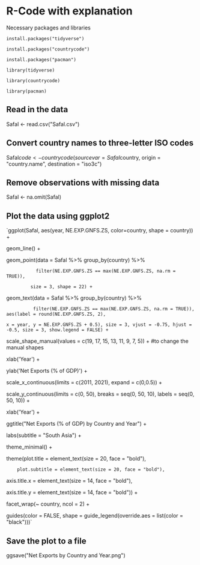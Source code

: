 # R-Code with explanation

Necessary packages and libraries

`install.packages("tidyverse")`

`install.packages("countrycode")`

`install.packages("pacman")`

`library(tidyverse)`

`library(countrycode)`

`library(pacman)`



## Read in the data
Safal <- read.csv("Safal.csv")

## Convert country names to three-letter ISO codes
Safal$code <- countrycode(sourcevar = Safal$country, origin = "country.name", destination = "iso3c")

## Remove observations with missing data
Safal <- na.omit(Safal)

## Plot the data using ggplot2
`ggplot(Safal, aes(year, NE.EXP.GNFS.ZS, color=country, shape = country)) +

  geom_line() +
  
  geom_point(data = Safal %>% group_by(country) %>% 
  
               filter(NE.EXP.GNFS.ZS == max(NE.EXP.GNFS.ZS, na.rm = TRUE)),
               
             size = 3, shape = 22) +
             
  geom_text(data = Safal %>% group_by(country) %>% 
  
              filter(NE.EXP.GNFS.ZS == max(NE.EXP.GNFS.ZS, na.rm = TRUE)), aes(label = round(NE.EXP.GNFS.ZS, 2),
              
    x = year, y = NE.EXP.GNFS.ZS + 0.5), size = 3, vjust = -0.75, hjust = -0.5, size = 3, show.legend = FALSE) +
    
  scale_shape_manual(values = c(19, 17, 15, 13, 11, 9, 7, 5)) + #to change the manual shapes
  
  xlab('Year') + 
  
  ylab('Net Exports (% of GDP)') +
  
  scale_x_continuous(limits = c(2011, 2021), expand = c(0,0.5)) +
  
  scale_y_continuous(limits = c(0, 50), breaks = seq(0, 50, 10), labels = seq(0, 50, 10)) +
  
  xlab('Year') + 
  
  ggtitle("Net Exports (% of GDP) by Country and Year") +
  
  labs(subtitle = "South Asia") +
  
  theme_minimal() +
  
  theme(plot.title = element_text(size = 20, face = "bold"), 
  
        plot.subtitle = element_text(size = 20, face = "bold"),
        
axis.title.x = element_text(size = 14, face = "bold"),

axis.title.y = element_text(size = 14, face = "bold")) +

facet_wrap(~ country, ncol = 2) +

guides(color = FALSE, shape = guide_legend(override.aes = list(color = "black")))`

## Save the plot to a file
ggsave("Net Exports by Country and Year.png")
